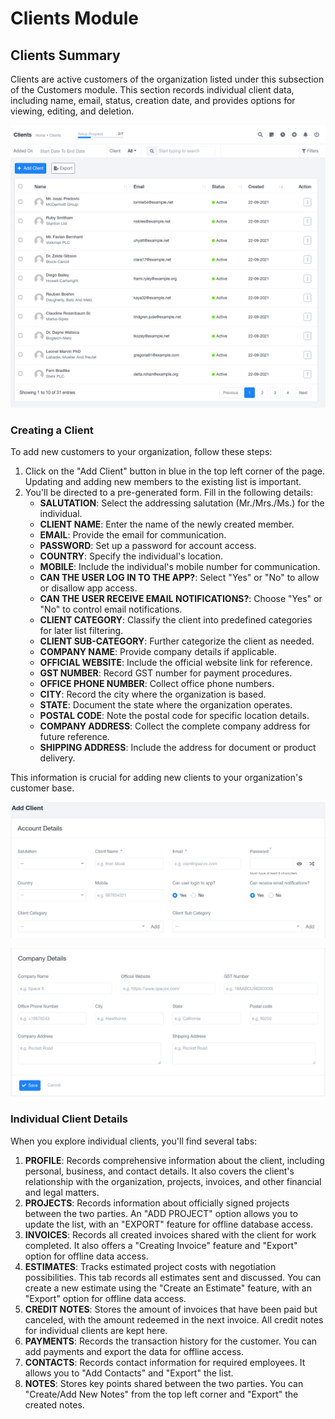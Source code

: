 # Clients Module

## Clients Summary

Clients are active customers of the organization listed under this subsection of the Customers module. This section records individual client data, including name, email, status, creation date, and provides options for viewing, editing, and deletion.

![Untitled](Clients/Untitled.png)

### Creating a Client

To add new customers to your organization, follow these steps:

1. Click on the "Add Client" button in blue in the top left corner of the page. Updating and adding new members to the existing list is important.
2. You'll be directed to a pre-generated form. Fill in the following details:
    - **SALUTATION**: Select the addressing salutation (Mr./Mrs./Ms.) for the individual.
    - **CLIENT NAME**: Enter the name of the newly created member.
    - **EMAIL**: Provide the email for communication.
    - **PASSWORD**: Set up a password for account access.
    - **COUNTRY**: Specify the individual's location.
    - **MOBILE**: Include the individual's mobile number for communication.
    - **CAN THE USER LOG IN TO THE APP?**: Select "Yes" or "No" to allow or disallow app access.
    - **CAN THE USER RECEIVE EMAIL NOTIFICATIONS?**: Choose "Yes" or "No" to control email notifications.
    - **CLIENT CATEGORY**: Classify the client into predefined categories for later list filtering.
    - **CLIENT SUB-CATEGORY**: Further categorize the client as needed.
    - **COMPANY NAME**: Provide company details if applicable.
    - **OFFICIAL WEBSITE**: Include the official website link for reference.
    - **GST NUMBER**: Record GST number for payment procedures.
    - **OFFICE PHONE NUMBER**: Collect office phone numbers.
    - **CITY**: Record the city where the organization is based.
    - **STATE**: Document the state where the organization operates.
    - **POSTAL CODE**: Note the postal code for specific location details.
    - **COMPANY ADDRESS**: Collect the complete company address for future reference.
    - **SHIPPING ADDRESS**: Include the address for document or product delivery.

This information is crucial for adding new clients to your organization's customer base.

![Untitled](Clients%20Module%20a3b6359bc2354639b3b35451b2ea3e82/Untitled%201.png)

![Untitled](Clients%20Module%20a3b6359bc2354639b3b35451b2ea3e82/Untitled%202.png)

### Individual Client Details

When you explore individual clients, you'll find several tabs:

1. **PROFILE**: Records comprehensive information about the client, including personal, business, and contact details. It also covers the client's relationship with the organization, projects, invoices, and other financial and legal matters.
2. **PROJECTS**: Records information about officially signed projects between the two parties. An "ADD PROJECT" option allows you to update the list, with an "EXPORT" feature for offline database access.
3. **INVOICES**: Records all created invoices shared with the client for work completed. It also offers a "Creating Invoice" feature and "Export" option for offline data access.
4. **ESTIMATES**: Tracks estimated project costs with negotiation possibilities. This tab records all estimates sent and discussed. You can create a new estimate using the "Create an Estimate" feature, with an "Export" option for offline data access.
5. **CREDIT NOTES**: Stores the amount of invoices that have been paid but canceled, with the amount redeemed in the next invoice. All credit notes for individual clients are kept here.
6. **PAYMENTS**: Records the transaction history for the customer. You can add payments and export the data for offline access.
7. **CONTACTS**: Records contact information for required employees. It allows you to "Add Contacts" and "Export" the list.
8. **NOTES**: Stores key points shared between the two parties. You can "Create/Add New Notes" from the top left corner and "Export" the created notes.
